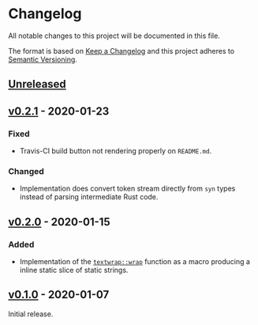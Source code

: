 # Changelog
All notable changes to this project will be documented in this file.

The format is based on [Keep a Changelog](http://keepachangelog.com/en/1.0.0/)
and this project adheres to [Semantic Versioning](http://semver.org/spec/v2.0.0.html).


## [Unreleased]

[Unreleased]: https://github.com/althonos/textwrap-macros/compare/v0.2.1...HEAD


## [v0.2.1] - 2020-01-23

### Fixed
- Travis-CI build button not rendering properly on `README.md`.

### Changed
- Implementation does convert token stream directly from `syn` types instead of
  parsing intermediate Rust code.

[v0.2.1]: https://github.com/althonos/textwrap-macros/compare/v0.2.0...v0.2.1


## [v0.2.0] - 2020-01-15

### Added
- Implementation of the [`textwrap::wrap`] function as a macro producing a
  inline static slice of static strings.

[v0.2.0]: https://github.com/althonos/textwrap-macros/compare/v0.1.0...v0.2.0
[`textwrap::wrap`]: https://docs.rs/textwrap/0.11.0/textwrap/fn.wrap.html


## [v0.1.0] - 2020-01-07

Initial release.

[v0.1.0]: https://github.com/althonos/textwrap-macros/compare/c55dc29...v0.1.0

